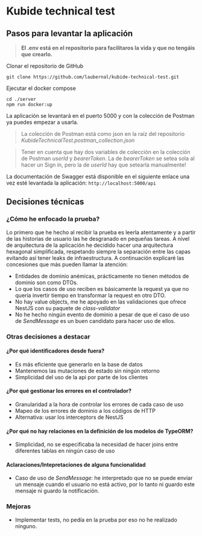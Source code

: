 # Kubide technical test

## Pasos para levantar la aplicación

> **El .env está en el repositorio para facilitaros la vida y que no tengáis que crearlo.**

Clonar el repositorio de GitHub

```
git clone https://github.com/laubernal/kubide-technical-test.git
```

Ejecutar el docker compose

```
cd ./server
npm run docker:up
```

La aplicación se levantará en el puerto 5000 y con la colección de Postman  ya puedes empezar a usarla.

> La colección de Postman está como json en la raíz del repositorio *KubideTechnicalTest.postman_collection.json*

> Tener en cuenta que hay dos variables de colección en la colección de Postman *userId* y *bearerToken*. La de *bearerToken* se setea sola al hacer un Sign in, pero la de *userId* hay que setearla manualmente!

La documentación de Swagger está disponible en el siguiente enlace una vez esté levantada la aplicación: `http://localhost:5000/api`

## Decisiones técnicas

### ¿Cómo he enfocado la prueba?

Lo primero que he hecho al recibir la prueba es leerla atentamente y a partir de las historias de usuario las he desgranado en pequeñas tareas. A nivel de arquitectura de la aplicación he decidido hacer una arquitectura hexagonal simplificada, respetando siempre la separación entre las capas evitando así tener leaks de infraestructura. A continuación explicaré las concesiones que más pueden llamar la atención:

- Entidades de dominio anémicas, prácticamente no tienen métodos de dominio son como DTOs.
- Lo que los casos de uso reciben es básicamente la request ya que no quería invertir tiempo en transformar la request en otro DTO.
- No hay value objects, me he apoyado en las validaciones que ofrece NestJS con su paquete de _class-validator_
- No he hecho ningún evento de dominio a pesar de que el caso de uso de _SendMessage_ es un buen candidato para hacer uso de ellos.

### Otras decisiones a destacar

#### ¿Por qué identificadores desde fuera?

- Es más eficiente que generarlo en la base de datos
- Mantenemos las mutaciones de estado sin ningún retorno
- Simplicidad del uso de la api por parte de los clientes

#### ¿Por qué gestionar los errores en el controlador?

- Granularidad a la hora de controlar los errores de cada caso de uso
- Mapeo de los errores de dominio a los códigos de HTTP
- Alternativa: usar los interceptors de NestJS

#### ¿Por qué no hay relaciones en la definición de los modelos de TypeORM?

- Simplicidad, no se especificaba la necesidad de hacer joins entre diferentes tablas en ningún caso de uso

#### Aclaraciones/Intepretaciones de alguna funcionalidad

- Caso de uso de _SendMessage_: he interpretado que no se puede enviar un mensaje cuando el usuario no está activo, por lo tanto ni guardo este mensaje ni guardo la notificación.

### Mejoras

- Implementar tests, no pedía en la prueba por eso no he realizado ninguno.
